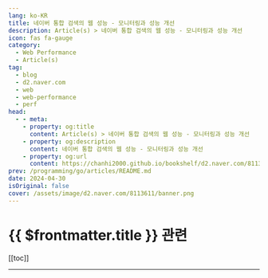 ```yaml
---
lang: ko-KR
title: 네이버 통합 검색의 웹 성능 - 모니터링과 성능 개선
description: Article(s) > 네이버 통합 검색의 웹 성능 - 모니터링과 성능 개선
icon: fas fa-gauge
category: 
  - Web Performance
  - Article(s)
tag: 
  - blog
  - d2.naver.com
  - web
  - web-performance
  - perf
head:  
  - - meta:
    - property: og:title
      content: Article(s) > 네이버 통합 검색의 웹 성능 - 모니터링과 성능 개선
    - property: og:description
      content: 네이버 통합 검색의 웹 성능 - 모니터링과 성능 개선
    - property: og:url
      content: https://chanhi2000.github.io/bookshelf/d2.naver.com/8113611.html
prev: /programming/go/articles/README.md
date: 2024-04-30
isOriginal: false
cover: /assets/image/d2.naver.com/8113611/banner.png
---
```


# {{ $frontmatter.title }} 관련
<!-- 
```component VPCard
{
  "title": "Go > Article(s)",
  "desc": "Article(s)",
  "link": "/programming/go/articles/README.md",
  "logo": "/images/ico-wind.svg",
  "background": "rgba(10,10,10,0.2)"
}
```
-->

[[toc]]

---

<SiteInfo
  name="네이버 통합 검색의 웹 성능 - 모니터링과 성능 개선 | NAVER D2"
  desc="네이버 통합 검색의 웹 성능 - 모니터링과 성능 개선"
  url="https://d2.naver.com/helloworld/8113611"
  logo="/assets/image/d2.naver.com/favicon.ico"
  preview="/assets/image/d2.naver.com/8113611/banner.png"/>


<VidStack src="youtube/BeWMHPooF78" />
